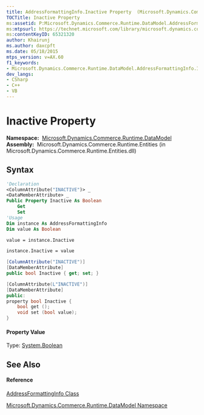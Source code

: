 ```yaml
---
title: AddressFormattingInfo.Inactive Property  (Microsoft.Dynamics.Commerce.Runtime.DataModel)
TOCTitle: Inactive Property
ms:assetid: P:Microsoft.Dynamics.Commerce.Runtime.DataModel.AddressFormattingInfo.Inactive
ms:mtpsurl: https://technet.microsoft.com/library/microsoft.dynamics.commerce.runtime.datamodel.addressformattinginfo.inactive(v=AX.60)
ms:contentKeyID: 65321320
author: Khairunj
ms.author: daxcpft
ms.date: 05/18/2015
mtps_version: v=AX.60
f1_keywords:
- Microsoft.Dynamics.Commerce.Runtime.DataModel.AddressFormattingInfo.Inactive
dev_langs:
- CSharp
- C++
- VB
---
```


# Inactive Property

**Namespace:**  [Microsoft.Dynamics.Commerce.Runtime.DataModel](microsoft-dynamics-commerce-runtime-datamodel-namespace.md)  
**Assembly:**  Microsoft.Dynamics.Commerce.Runtime.Entities (in Microsoft.Dynamics.Commerce.Runtime.Entities.dll)

## Syntax

``` vb
'Declaration
<ColumnAttribute("INACTIVE")> _
<DataMemberAttribute> _
Public Property Inactive As Boolean
    Get
    Set
'Usage
Dim instance As AddressFormattingInfo
Dim value As Boolean

value = instance.Inactive

instance.Inactive = value
```

``` csharp
[ColumnAttribute("INACTIVE")]
[DataMemberAttribute]
public bool Inactive { get; set; }
```

``` c++
[ColumnAttribute(L"INACTIVE")]
[DataMemberAttribute]
public:
property bool Inactive {
    bool get ();
    void set (bool value);
}
```

#### Property Value

Type: [System.Boolean](https://technet.microsoft.com/library/a28wyd50\(v=ax.60\))  

## See Also

#### Reference

[AddressFormattingInfo Class](addressformattinginfo-class-microsoft-dynamics-commerce-runtime-datamodel.md)

[Microsoft.Dynamics.Commerce.Runtime.DataModel Namespace](microsoft-dynamics-commerce-runtime-datamodel-namespace.md)

